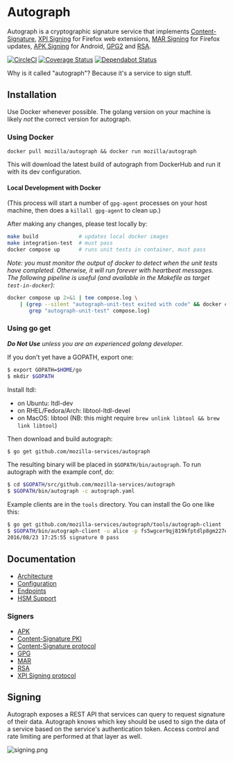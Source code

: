 # Autograph
Autograph is a cryptographic signature service that implements
[Content-Signature](signer/contentsignaturepki/README.md),
[XPI Signing](signer/xpi/README.md) for Firefox web extensions,
[MAR Signing](signer/mar/README.md) for Firefox updates,
[APK Signing](signer/apk2/README.md) for Android,
[GPG2](signer/gpg2/README.md)
and [RSA](signer/genericrsa/README.md).

[![CircleCI](https://circleci.com/gh/mozilla-services/autograph/tree/main.svg?style=svg)](https://circleci.com/gh/mozilla-services/autograph/tree/main)
[![Coverage Status](https://coveralls.io/repos/github/mozilla-services/autograph/badge.svg?branch=main)](https://coveralls.io/github/mozilla-services/autograph?branch=main)
[![Dependabot Status](https://api.dependabot.com/badges/status?host=github&repo=mozilla-services/autograph)](https://dependabot.com)

Why is it called "autograph"? Because it's a service to sign stuff.

## Installation

Use Docker whenever possible. The golang version on your machine is likely _not_ the correct version for autograph.

### Using Docker

`docker pull mozilla/autograph && docker run mozilla/autograph`

This will download the latest build of autograph from DockerHub and run it with its dev configuration.

#### Local Development with Docker

(This process will start a number of `gpg-agent` processes on your host machine,
then does a `killall gpg-agent` to clean up.)

After making any changes, please test locally by:
```bash
make build             # updates local docker images
make integration-test  # must pass
docker compose up      # runs unit tests in container, must pass
```
_Note: you must monitor the output of docker to detect when the unit tests have
completed. Otherwise, it will run forever with heartbeat messages. The following
pipeline is useful (and available in the Makefile as target `test-in-docker`):_
```bash
docker compose up 2>&1 | tee compose.log \
    | (grep --silent "autograph-unit-test exited with code" && docker compose down; \
       grep "autograph-unit-test" compose.log)
```

### Using go get

_**Do Not Use** unless you are an experienced golang developer._

If you don't yet have a GOPATH, export one:
```bash
$ export GOPATH=$HOME/go
$ mkdir $GOPATH
```

Install ltdl:
* on Ubuntu: ltdl-dev
* on RHEL/Fedora/Arch: libtool-ltdl-devel
* on MacOS: libtool (NB: this might require `brew unlink libtool && brew link libtool`)

Then download and build autograph:
```bash
$ go get github.com/mozilla-services/autograph
```

The resulting binary will be placed in `$GOPATH/bin/autograph`. To run autograph with the example conf, do:
```bash
$ cd $GOPATH/src/github.com/mozilla-services/autograph
$ $GOPATH/bin/autograph -c autograph.yaml
```

Example clients are in the `tools` directory. You can install the Go one like this:
```bash
$ go get github.com/mozilla-services/autograph/tools/autograph-client
$ $GOPATH/bin/autograph-client -u alice -p fs5wgcer9qj819kfptdlp8gm227ewxnzvsuj9ztycsx08hfhzu -t http://localhost:8000/sign/data -r '[{"input": "Y2FyaWJvdW1hdXJpY2UK"}]'
2016/08/23 17:25:55 signature 0 pass
```

## Documentation

* [Architecture](docs/architecture.md)
* [Configuration](docs/configuration.md)
* [Endpoints](docs/endpoints.md)
* [HSM Support](docs/hsm.md)

### Signers

* [APK](signer/apk2/README.md)
* [Content-Signature PKI](signer/contentsignaturepki/README.md)
* [Content-Signature protocol](signer/contentsignature/README.md)
* [GPG](signer/gpg2/README.md)
* [MAR](signer/mar/README.md)
* [RSA](signer/genericrsa/README.md)
* [XPI Signing protocol](signer/xpi/README.md)

## Signing

Autograph exposes a REST API that services can query to request signature of
their data. Autograph knows which key should be used to sign the data of a
service based on the service's authentication token. Access control and rate
limiting are performed at that layer as well.

![signing.png](docs/statics/Autograph%20signing.png)
